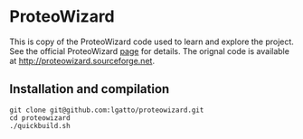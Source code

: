 # ProteoWizard

This is copy of the ProteoWizard code used to learn and explore the
project. See the official ProteoWizard
[page](http://proteowizard.sourceforge.net/) for details. The orignal
code is available at http://proteowizard.sourceforge.net.

## Installation and compilation

```
git clone git@github.com:lgatto/proteowizard.git
cd proteowizard
./quickbuild.sh
```



